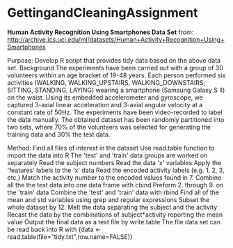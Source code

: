 # GettingandCleaningAssignment
**Human Activity Recognition Using Smartphones Data Set**
from: http://archive.ics.uci.edu/ml/datasets/Human+Activity+Recognition+Using+Smartphones

Purpose: Develop R script that provides tidy data based on the above data set.
Background
The experiments have been carried out with a group of 30 volunteers within an age bracket of 19-48 years. Each person performed six activities (WALKING, WALKING_UPSTAIRS, WALKING_DOWNSTAIRS, SITTING, STANDING, LAYING) wearing a smartphone (Samsung Galaxy S II) on the waist. Using its embedded accelerometer and gyroscope, we captured 3-axial linear acceleration and 3-axial angular velocity at a constant rate of 50Hz. The experiments have been video-recorded to label the data manually. The obtained dataset has been randomly partitioned into two sets, where 70% of the volunteers was selected for generating the training data and 30% the test data.

Method:
Find all files of interest in the dataset
Use read.table function to import the data into R
The 'test' and 'train' data groups are worked on separately
Read the subject numbers
Read the data 'x' variables
Apply the 'features' labels to the 'x' data
Read the encoded activity labels (e.g. 1, 2, 3, etc,)
Match the activity number to the encoded values found in 7.
Combine all the the test data into one data frame with cbind
Preform 2. through 9. on the 'train' data
Combine the 'test' and 'train' data with rbind
Find all of the mean and std variables using grep and regular expressions
Subset the whole dataset by 12.
Melt the data separating the subject and the activity
Recast the data by the combinations of subject*activity reporting the mean value
Output the final data as a text file by write.table
The file data set can be read back into R with {data <- read.table(file="tidy.txt",row.name=FALSE)}
